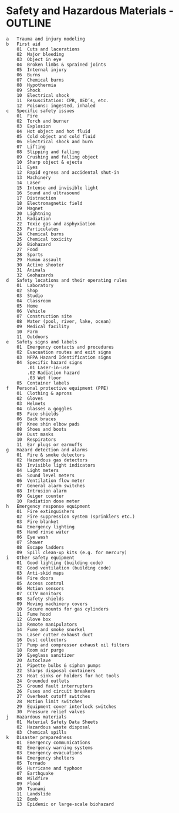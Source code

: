 # Safety and Hazardous Materials - OUTLINE
    a	Trauma and injury modeling
    b	First aid
        01	Cuts and lacerations
        02	Major bleeding
        03	Object in eye
        04	Broken limbs & sprained joints
        05	Internal injury
        06	Burns
        07	Chemical burns
        08	Hypothermia
        09	Shock
        10	Electrical shock
        11	Resuscitation: CPR, AED’s, etc.
        12	Poisons: ingested, inhaled
    c	Specific safety issues
        01	Fire
        02	Torch and burner
        03	Explosion 
        04	Hot object and hot fluid
        05	Cold object and cold fluid
        06	Electrical shock and burn
        07	Lifting
        08	Slipping and falling
        09	Crushing and falling object
        10	Sharp object & ejecta
        11	Eyes
        12	Rapid egress and accidental shut-in
        13	Machinery
        14	Laser
        15	Intense and invisible light
        16	Sound and ultrasound
        17	Distraction
        18	Electromagnetic field
        19	Magnet
        20	Lightning
        21	Radiation
        22	Toxic gas and asphyxiation
        23	Particulates
        24	Chemical burns
        25	Chemical toxicity
        26	Biohazard
        27	Food
        28	Sports
        29	Human assault
        30	Active shooter
        31	Animals
        32	Geohazards
    d	Safety locations and their operating rules
        01	Laboratory
        02	Shop
        03	Studio
        04	Classroom
        05	Home
        06	Vehicle
        07	Construction site
        08	Water (pool, river, lake, ocean)
        09	Medical facility
        10	Farm
        11	Outdoors
    e	Safety signs and labels
        01	Emergency contacts and procedures
        02	Evacuation routes and exit signs
        03	NFPA Hazard Identification signs
        04	Specific hazard signs
            .01	Laser-in-use
            .02	Radiation hazard
            .03	Wet floor
        05	Container labels
    f	Personal protective equipment (PPE)
        01	Clothing & aprons
        02	Gloves
        03	Helmets
        04	Glasses & goggles
        05	Face shields
        06	Back braces
        07	Knee shin elbow pads
        08	Shoes and boots
        09	Dust masks
        10	Respirators
        11	Ear plugs or earmuffs
    g	Hazard detection and alarms
        01	Fire & smoke detectors
        02	Hazardous gas detectors
        03	Invisible light indicators
        04	Light meters
        05	Sound level meters
        06	Ventilation flow meter
        07	General alarm switches
        08	Intrusion alarm
        09	Geiger counter
        10	Radiation dose meter
    h	Emergency response equipment
        01	Fire extinguishers
        02	Fire suppression system (sprinklers etc.)
        03	Fire blanket
        04	Emergency lighting
        05	Hand rinse water
        06	Eye wash
        07	Shower
        08	Escape ladders
        09	Spill clean-up kits (e.g. for mercury)
    i	Other safety equipment
        01	Good lighting (building code)
        02	Good ventilation (building code)
        03	Anti-skid maps
        04	Fire doors
        05	Access control
        06	Motion sensors
        07	CCTV monitors
        08	Safety shields
        09	Moving machinery covers
        10	Secure mounts for gas cylinders
        11	Fume hood
        12	Glove box
        13	Remote manipulators
        14	Fume and smoke snorkel
        15	Laser cutter exhaust duct
        16	Dust collectors
        17	Pump and compressor exhaust oil filters
        18	Room air purge
        19	Eyeglass sanitizer
        20	Autoclave
        21	Pipette bulbs & siphon pumps
        22	Sharps disposal containers
        23	Heat sinks or holders for hot tools
        24	Grounded outlets
        25	Ground fault interrupters
        26	Fuses and circuit breakers
        27	Overheat cutoff switches
        28	Motion limit switches
        29	Equipment cover interlock switches
        30	Pressure relief valves
    j	Hazardous materials
        01	Material Safety Data Sheets
        02	Hazardous waste disposal
        03	Chemical spills
    k	Disaster preparedness
        01	Emergency communications
        02	Emergency warning systems
        03	Emergency evacuations
        04	Emergency shelters
        05	Tornado
        06	Hurricane and typhoon
        07	Earthquake
        08	Wildfire
        09	Flood
        10	Tsunami
        11	Landslide
        12	Bomb
        13	Epidemic or large-scale biohazard
